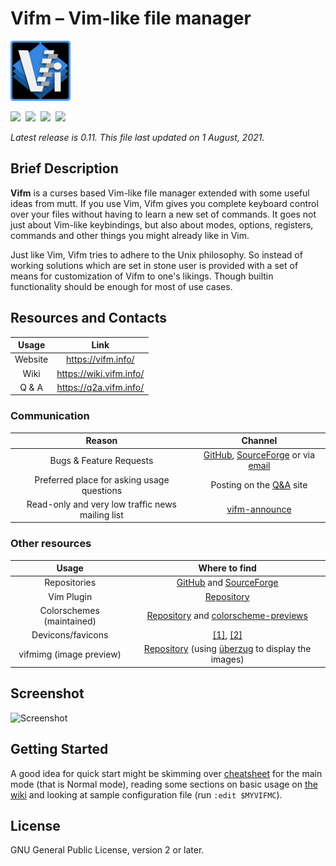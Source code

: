 # Vifm – Vim-like file manager

![Vifm logo](data/graphics/vifm-96px.png)

[![][AA]][A]  [![][FF]][F]  [![][CC]][C]  [![][UU]][U]

_Latest release is 0.11.  This file last updated on 1 August, 2021._

## Brief Description ##

**Vifm** is a curses based Vim-like file manager extended with some useful
ideas from mutt.  If you use Vim, Vifm gives you complete keyboard control
over your files without having to learn a new set of commands.  It goes not
just about Vim-like keybindings, but also about modes, options, registers,
commands and other things you might already like in Vim.

Just like Vim, Vifm tries to adhere to the Unix philosophy.  So instead of
working solutions which are set in stone user is provided with a set of
means for customization of Vifm to one's likings.  Though builtin
functionality should be enough for most of use cases.

## Resources and Contacts ##

| Usage     | Link                     |
| :-------: | :----:                   |
| Website   | https://vifm.info/       |
| Wiki      | https://wiki.vifm.info/  |
| Q & A     | https://q2a.vifm.info/   |

### Communication ###

| Reason                                           | Channel                                                         |
| :-------:                                        | :------:                                                        |
| Bugs & Feature Requests                          | [GitHub][bugs-gh], [SourceForge][bugs-sf] or via [email][email] |
| Preferred place for asking usage questions       | Posting on the [Q&A][q2a] site                                  |
| Read-only and very low traffic news mailing list | [vifm-announce][list]                                           |

### Other resources ###

| Usage                     | Where to find                                                                                      |
| :---:                     | :---:                                                                                              |
| Repositories              | [GitHub][repo-gh] and [SourceForge][repo-sf]                                                       |
| Vim Plugin                | [Repository][vim-plugin]                                                                           |
| Colorschemes (maintained) | [Repository][colors] and [colorscheme-previews][colorscheme-preview]                               |
| Devicons/favicons         | [[1]][devicons-1], [[2]][devicons-2]                                                               |
| vifmimg (image preview)   | [Repository][vifmimg] (using [überzug][ueberzug] to display the images)                            |

## Screenshot ##

![Screenshot](data/graphics/screenshot.png)

## Getting Started ##

A good idea for quick start might be skimming over [cheatsheet][cheatsheet] for
the main mode (that is Normal mode), reading some sections on basic usage on
[the wiki][wiki-manual] and looking at sample configuration file (run
`:edit $MYVIFMC`).

## License ##

GNU General Public License, version 2 or later.

[q2a]: https://q2a.vifm.info/
[email]: mailto:xaizek@posteo.net
[list]: https://lists.sourceforge.net/lists/listinfo/vifm-announce
[vim-plugin]: https://github.com/vifm/vifm.vim
[colors]: https://github.com/vifm/vifm-colors
[colorscheme-preview]: https://vifm.info/colorschemes.shtml
[devicons-1]: https://github.com/cirala/vifm_devicons
[devicons-2]: https://github.com/yanzhang0219/dotfiles/tree/master/.config/vifm
[vifmimg]: https://github.com/cirala/vifmimg
[ueberzug]: https://github.com/seebye/ueberzug
[bugs-gh]: https://github.com/vifm/vifm/issues
[bugs-sf]: https://sourceforge.net/p/vifm/_list/tickets
[repo-gh]: https://github.com/vifm/vifm
[repo-sf]: https://sourceforge.net/projects/vifm/
[cheatsheet]: https://vifm.info/cheatsheets.shtml
[wiki-manual]: https://wiki.vifm.info/index.php?title=Manual

[AA]: https://ci.appveyor.com/api/projects/status/ywfhdev1l3so1f5e/branch/master?svg=true
[A]: https://ci.appveyor.com/project/xaizek/vifm/branch/master
[CC]: https://coveralls.io/repos/github/vifm/vifm/badge.svg?branch=master
[C]: https://coveralls.io/github/vifm/vifm?branch=master
[FF]: http://ci.vifm.info/badges/svg/master
[F]: http://ci.vifm.info/
[UU]: http://cov.vifm.info/badges/svg/master
[U]: http://cov.vifm.info/branches/master
